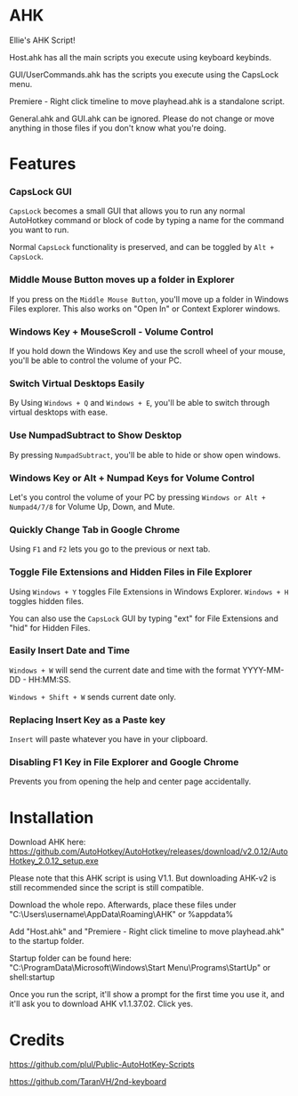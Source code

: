 # AHK

Ellie's AHK Script!

Host.ahk has all the main scripts you execute using keyboard keybinds.

GUI/UserCommands.ahk has the scripts you execute using the CapsLock menu.

Premiere - Right click timeline to move playhead.ahk is a standalone script.

General.ahk and GUI.ahk can be ignored. Please do not change or move anything in those files if you don't know what you're doing.


# Features

### CapsLock GUI

`CapsLock` becomes a small GUI that allows you to run any normal AutoHotkey command or block of code by typing a name for the command you want to run.

Normal `CapsLock` functionality is preserved, and can be toggled by `Alt + CapsLock`.


### Middle Mouse Button moves up a folder in Explorer

If you press on the `Middle Mouse Button`, you'll move up a folder in Windows Files explorer. This also works on "Open In" or Context Explorer windows.

### Windows Key + MouseScroll - Volume Control

If you hold down the Windows Key and use the scroll wheel of your mouse, you'll be able to control the volume of your PC.

### Switch Virtual Desktops Easily

By Using `Windows + Q` and `Windows + E`, you'll be able to switch through virtual desktops with ease.

### Use NumpadSubtract to Show Desktop

By pressing `NumpadSubtract`, you'll be able to hide or show open windows.

### Windows Key or Alt + Numpad Keys for Volume Control

Let's you control the volume of your PC by pressing `Windows or Alt + Numpad4/7/8` for Volume Up, Down, and Mute.

### Quickly Change Tab in Google Chrome

Using `F1` and `F2` lets you go to the previous or next tab.

### Toggle File Extensions and Hidden Files in File Explorer

Using `Windows + Y` toggles File Extensions in Windows Explorer. `Windows + H` toggles hidden files.

You can also use the `CapsLock` GUI by typing "ext" for File Extensions and "hid" for Hidden Files.

### Easily Insert Date and Time

`Windows + W` will send the current date and time with the format YYYY-MM-DD - HH:MM:SS.

`Windows + Shift + W` sends current date only.

### Replacing Insert Key as a Paste key

`Insert` will paste whatever you have in your clipboard.

### Disabling F1 Key in File Explorer and Google Chrome

Prevents you from opening the help and center page accidentally.

# Installation

Download AHK here: https://github.com/AutoHotkey/AutoHotkey/releases/download/v2.0.12/AutoHotkey_2.0.12_setup.exe

Please note that this AHK script is using V1.1. But downloading AHK-v2 is still recommended since the script is still compatible.

Download the whole repo. Afterwards, place these files under "C:\Users\username\AppData\Roaming\AHK" or %appdata%

Add "Host.ahk" and "Premiere - Right click timeline to move playhead.ahk" to the startup folder.

Startup folder can be found here: "C:\ProgramData\Microsoft\Windows\Start Menu\Programs\StartUp" or shell:startup

Once you run the script, it'll show a prompt for the first time you use it, and it'll ask you to download AHK v1.1.37.02. Click yes.

# Credits

https://github.com/plul/Public-AutoHotKey-Scripts

https://github.com/TaranVH/2nd-keyboard